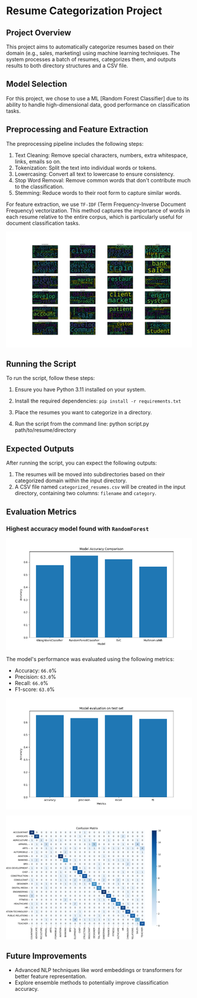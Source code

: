 # Resume Categorization Project

## Project Overview

This project aims to automatically categorize resumes based on their domain (e.g., sales, marketing) using machine learning techniques. The system processes a batch of resumes, categorizes them, and outputs results to both directory structures and a CSV file.

## Model Selection

For this project, we chose to use a ML [Random Forest Classifier] due to its ability to handle high-dimensional data, good performance on classification tasks.

## Preprocessing and Feature Extraction

The preprocessing pipeline includes the following steps:

1. Text Cleaning: Remove special characters, numbers, extra whitespace, links, emails so on.
2. Tokenization: Split the text into individual words or tokens.
3. Lowercasing: Convert all text to lowercase to ensure consistency.
4. Stop Word Removal: Remove common words that don't contribute much to the classification.
5. Stemming: Reduce words to their root form to capture similar words.

For feature extraction, we use `TF-IDF` (Term Frequency-Inverse Document Frequency) vectorization. This method captures the importance of words in each resume relative to the entire corpus, which is particularly useful for document classification tasks.

![Word-Cloud](./reports/processed_wc.png)

## Running the Script

To run the script, follow these steps:

1. Ensure you have Python 3.11 installed on your system.
2. Install the required dependencies:
`pip install -r requirements.txt`

3. Place the resumes you want to categorize in a directory.
4. Run the script from the command line:
python script.py path/to/resume/directory


## Expected Outputs

After running the script, you can expect the following outputs:

1. The resumes will be moved into subdirectories based on their categorized domain within the input directory.
2. A CSV file named `categorized_resumes.csv` will be created in the input directory, containing two columns: `filename` and `category`.

## Evaluation Metrics
### Highest accuracy model found with `RandomForest`
![Model accuracy](./reports/model_accuracy_comparison.png)

The model's performance was evaluated using the following metrics:

- Accuracy: `66.0`%
- Precision: `63.0`%
- Recall: `66.0`%
- F1-score: `63.0`%

![Testset-eval](./reports/model_eval.png)

![Confusion-matrix](./reports/confusion_matrix.png)

## Future Improvements

- Advanced NLP techniques like word embeddings or transformers for better feature representation.
- Explore ensemble methods to potentially improve classification accuracy.

